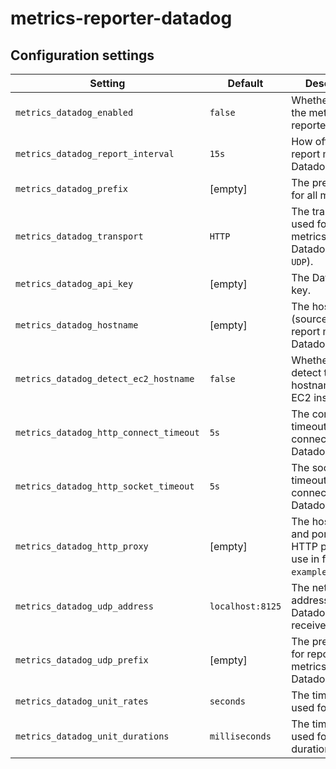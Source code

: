 # metrics-reporter-datadog

## Configuration settings

| Setting                                | Default          | Description                                                                  |
| -------------------------------------- | ---------------- | ---------------------------------------------------------------------------- |
| `metrics_datadog_enabled`              | `false`          | Whether to start the metrics reporter.                                       |
| `metrics_datadog_report_interval`      | `15s`            | How often to report metrics to Datadog.                                      |
| `metrics_datadog_prefix`               | [empty]          | The prefix used for all metrics.                                             |
| `metrics_datadog_transport`            | `HTTP`           | The transport used for sending metrics to Datadog (`HTTP`, `UDP`).           |
| `metrics_datadog_api_key`              | [empty]          | The Datadog API key.                                                         |
| `metrics_datadog_hostname`             | [empty]          | The hostname (source) used to report metrics to Datadog.                     |
| `metrics_datadog_detect_ec2_hostname`  | `false`          | Whether to try to detect the hostname of the EC2 instance.                   |
| `metrics_datadog_http_connect_timeout` | `5s`             | The connect timeout for HTTP connections to Datadog.                         |
| `metrics_datadog_http_socket_timeout`  | `5s`             | The socket timeout for HTTP connections to Datadog.                          |
| `metrics_datadog_http_proxy`           | [empty]          | The hostname and port of the HTTP proxy to use in format `example.org:8080`. |
| `metrics_datadog_udp_address`          | `localhost:8125` | The network address of the Datadog UDP receiver.                             |
| `metrics_datadog_udp_prefix`           | [empty]          | The prefix used for reporting metrics to Datadog via UDP.                    |
| `metrics_datadog_unit_rates`           | `seconds`        | The time unit used for rates.                                                |
| `metrics_datadog_unit_durations`       | `milliseconds`   | The time unit used for durations.                                            |
